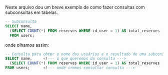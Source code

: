 Neste arquivo dou um breve exemplo de como fazer consultas com subconsultas em tabelas.

```sql
-- Subconsulta
SELECT name,
  (SELECT COUNT(*) FROM reserves WHERE id_user = 1) AS total_reserves
  FROM users;
```

onde olhamos assim:

```sql
-- Consulta para obter o nome dos usuários e o resultado de uma subconsulta
SELECT name,     <!--- o que queremos da consulta --->
  (SELECT COUNT(*) FROM reserves WHERE id_user = 1) AS total_reserves  <!--- subconsulta --->
FROM users;      <!--- onde iremos consultar consulta --->
